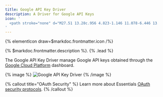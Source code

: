 ```yaml
---
title: Google API Key Driver
description: A Driver for Google API Keys
icon: '
  <path stroke="none" d="M27.51 13.28c.956 4.823-1.146 11.078-6.446 13.482-6.94 3.136-15.408.191-18.05-7.465-2.85-8.261 2.785-16.634 11.19-17.255 3.294-.238 6.24.541 8.834 2.579.27.207.51.446.891.78-1.13 1.066-2.197 2.085-3.358 3.183-1.958-1.687-4.235-2.26-6.718-1.846-1.846.302-3.374 1.241-4.632 2.626-2.371 2.61-2.785 6.733-.97 9.853 1.894 3.263 5.427 4.744 9.247 3.868 2.706-.605 5.078-3.056 5.285-5.571h-6.972V13.28h11.7z"/>
'
---
```


{% elementIcon draw=$markdoc.frontmatter.icon /%}

{% $markdoc.frontmatter.description %}. {% .lead %}

The Google API Key Driver manage Google API keys obtained through the [Google Cloud Platform](https://console.cloud.google.com/apis/credentials) dashboard.

{% image %}
![Google API Key Driver](/assets/ytp/auths/driver-google-api-key.webp)
{% /image %}

{% callout title="OAuth Security" %}
Learn more about Essentials [OAuth security protocols](/essentials-for-yootheme-pro/oauth-keys-secrets#security).
{% /callout %}
